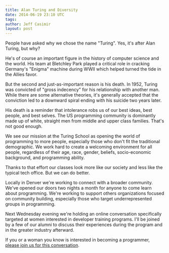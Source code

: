 ```yaml
---
title: Alan Turing and Diversity
date: 2014-06-19 23:10 UTC
tags:
author: Jeff Casimir
layout: post
---
```


People have asked why we chose the name "Turing". Yes, it's after Alan Turing,
but why?

He's of course an important figure in the history of computer science and
the world. His team at Bletchley Park played a critical role in cracking Germany's
"Enigma" machine during WWII which helped turned the tide in the Allies favor.

But the second and just-as-important reason is his death. In 1952, Turing was
convicted of "gross indecency" for his relationship with another man. While there are
some alternative theories, it's generally accepted that the conviction led to a
downward spiral ending with his suicide two years later.

His death is a reminder that intolerance robs us of our best ideas, best people,
and best selves. The US programming community is dominantly made up of white,
straight men from middle and upper class families. That's not good enough.

We see our mission at the Turing School as opening the world of programming to
more people, especially those who don't fit the traditional demographic. We work
hard to create a welcoming environment for all people, regardless of their age,
race, gender, beliefs, socio-economic background, and programming ability.

Thanks to that effort our classes look more like our society and less like the
typical tech office. But we can do better.

Locally in Denver we're working to connect with a broader community. We've
opened our doors two nights a month for anyone to come learn about programming.
We're working to support others organizations focused on community building,
especially those who target underrepresented groups in programming.

Next Wednesday evening we're holding an online conversation specifically
targeted at women interested in developer training programs. I'll be joined by
a few of our alumni to discuss their experiences during the program and in the
greater industry afterward.

If you or a woman you know is interested in becoming a programmer, [please join us
for this conversation](http://www.meetup.com/Turing-Community-Events/events/189802292/).
